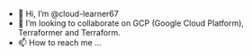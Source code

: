 - 👋 Hi, I’m @cloud-learner67
- 💞️ I’m looking to collaborate on GCP (Google Cloud Platform), Terraformer and Terraform.
- 📫 How to reach me ...

<!---
cloud-learner67/cloud-learner67 is a ✨ special ✨ repository because its `README.md` (this file) appears on your GitHub profile.
You can click the Preview link to take a look at your changes.
--->

